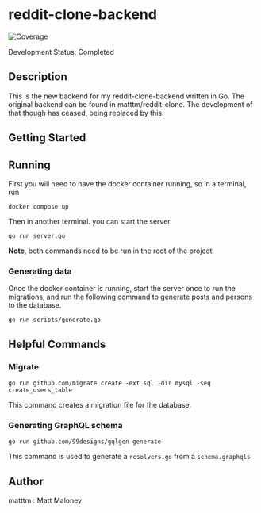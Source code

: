 # reddit-clone-backend
![Coverage](https://img.shields.io/badge/Coverage-78.0%25-brightgreen)

Development Status: Completed

## Description

This is the new backend for my reddit-clone-backend written in Go. The original backend can be found in matttm/reddit-clone. The development of that though has ceased, being replaced by this.

## Getting Started

## Running

First you will need to have the docker container running, so in a terminal, run
```
docker compose up
```
Then in another terminal. you can start the server.
```
go run server.go
```
**Note**, both commands need to be run in the root of the project.

### Generating data

Once the docker container is running, start the server once to run the migrations, and run the following command to generate posts and persons to the database.

```
go run scripts/generate.go
```

## Helpful Commands

### Migrate

```
go run github.com/migrate create -ext sql -dir mysql -seq create_users_table
```
This command creates a migration file for the database.

### Generating GraphQL schema

```
go run github.com/99designs/gqlgen generate
```
This command is used to generate a `resolvers.go` from a `schema.graphqls`

## Author

matttm : Matt Maloney
